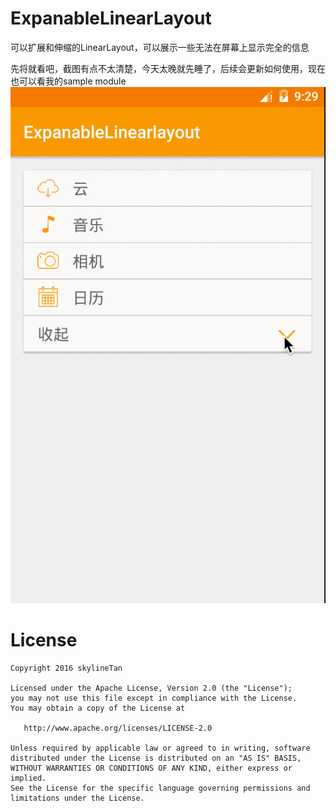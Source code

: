 # ExpanableLinearLayout
可以扩展和伸缩的LinearLayout，可以展示一些无法在屏幕上显示完全的信息

先将就看吧，截图有点不太清楚，今天太晚就先睡了，后续会更新如何使用，现在也可以看我的sample module
![image](https://raw.githubusercontent.com/skylineTan/ExpanableLinearlayout/master/images/show.gif)


License
=======

    Copyright 2016 skylineTan

    Licensed under the Apache License, Version 2.0 (the "License");
    you may not use this file except in compliance with the License.
    You may obtain a copy of the License at

       http://www.apache.org/licenses/LICENSE-2.0

    Unless required by applicable law or agreed to in writing, software
    distributed under the License is distributed on an "AS IS" BASIS,
    WITHOUT WARRANTIES OR CONDITIONS OF ANY KIND, either express or implied.
    See the License for the specific language governing permissions and
    limitations under the License.
